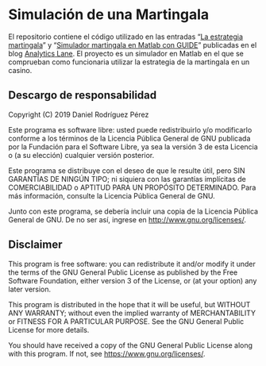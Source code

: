 # Simulación de una Martingala

El repositorio contiene el código utilizado en las entradas “[La estrategia martingala](https://www.analyticslane.com/2019/05/22/la-estrategia-martingala/)” y “[Simulador martingala en Matlab con GUIDE](https://www.analyticslane.com/2019/05/27/simulador-martingala-en-matlab-con-guide/)” publicadas en el blog [Analytics Lane](https://www.analyticslane.com/). El proyecto es un simulador en Matlab en el que se comprueban como funcionaria utilizar la estrategia de la martingala en un casino.

## Descargo de responsabilidad

Copyright (C) 2019 Daniel Rodríguez Pérez

Este programa es software libre: usted puede redistribuirlo y/o modificarlo
conforme a los términos de la Licencia Pública General de GNU publicada por
la Fundación para el Software Libre, ya sea la versión 3 de esta Licencia o
(a su elección) cualquier versión posterior.

Este programa se distribuye con el deseo de que le resulte útil, pero SIN
GARANTÍAS DE NINGÚN TIPO; ni siquiera con las garantías implícitas de
COMERCIABILIDAD o APTITUD PARA UN PROPÓSITO DETERMINADO. Para más información,
consulte la Licencia Pública General de GNU.

Junto con este programa, se debería incluir una copia de la Licencia Pública
General de GNU. De no ser así, ingrese en <http://www.gnu.org/licenses/>.

## Disclaimer

This program is free software: you can redistribute it and/or modify
it under the terms of the GNU General Public License as published by
the Free Software Foundation, either version 3 of the License, or
(at your option) any later version.

This program is distributed in the hope that it will be useful,
but WITHOUT ANY WARRANTY; without even the implied warranty of
MERCHANTABILITY or FITNESS FOR A PARTICULAR PURPOSE.  See the
GNU General Public License for more details.

You should have received a copy of the GNU General Public License
along with this program.  If not, see <https://www.gnu.org/licenses/>.

